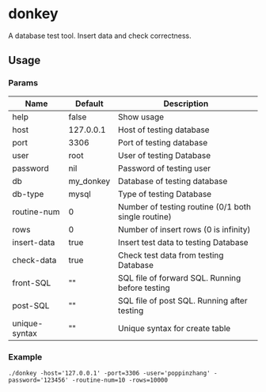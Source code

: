 # donkey

A database test tool. Insert data and check correctness.

## Usage

### Params

| Name          | Default   | Description                                         |
|---------------|-----------|-----------------------------------------------------|
| help          | false     | Show usage                                          |
| host          | 127.0.0.1 | Host of testing database                            |
| port          | 3306      | Port of testing database                            |
| user          | root      | User of testing Database                            |
| password      | nil       | Password of testing user                            |
| db            | my_donkey | Database of testing database                        |
| db-type       | mysql     | Type of testing Database                            |
| routine-num   | 0         | Number of testing routine (0/1 both single routine) |
| rows          | 0         | Number of insert rows (0 is infinity)               |
| insert-data   | true      | Insert test data to testing Database                |
| check-data    | true      | Check test data from testing Database               |
| front-SQL     | ""        | SQL file of forward SQL. Running before testing     |
| post-SQL      | ""        | SQL file of post SQL. Running after testing         |
| unique-syntax | ""        | Unique syntax for create table                      |

### Example

```shell
./donkey -host='127.0.0.1' -port=3306 -user='poppinzhang' -password='123456' -routine-num=10 -rows=10000
```

